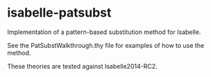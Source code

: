 isabelle-patsubst
=================

Implementation of a pattern-based substitution method for Isabelle.

See the PatSubstWalkthrough.thy file for examples of how to use the method.

These theories are tested against Isabelle2014-RC2.

